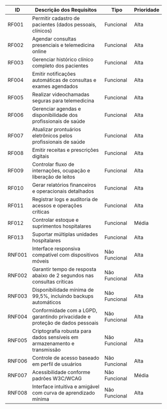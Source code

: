 | ID      | Descrição dos Requisitos                                         | Tipo            | Prioridade |
|---------|------------------------------------------------------------------|-----------------|------------|
| RF001   | Permitir cadastro de pacientes (dados pessoais, clínicos)        | Funcional       | Alta       |
| RF002   | Agendar consultas presenciais e telemedicina online              | Funcional       | Alta       |
| RF003   | Gerenciar histórico clínico completo dos pacientes               | Funcional       | Alta       |
| RF004   | Emitir notificações automáticas de consultas e exames agendados  | Funcional       | Alta       |
| RF005   | Realizar videochamadas seguras para telemedicina                 | Funcional       | Alta       |
| RF006   | Gerenciar agendas e disponibilidade dos profissionais de saúde   | Funcional       | Alta       |
| RF007   | Atualizar prontuários eletrônicos pelos profissionais de saúde   | Funcional       | Alta       |
| RF008   | Emitir receitas e prescrições digitais                           | Funcional       | Alta       |
| RF009   | Controlar fluxo de internações, ocupação e liberação de leitos   | Funcional       | Alta       |
| RF010   | Gerar relatórios financeiros e operacionais detalhados           | Funcional       | Alta       |
| RF011   | Registrar logs e auditoria de acessos e operações críticas       | Funcional       | Alta       |
| RF012   | Controlar estoque e suprimentos hospitalares                     | Funcional       | Média      |
| RF013   | Suportar múltiplas unidades hospitalares                         | Funcional       | Alta       |
| RNF001  | Interface responsiva compatível com dispositivos móveis          | Não Funcional   | Alta       |
| RNF002  | Garantir tempo de resposta abaixo de 2 segundos nas consultas críticas| Não Funcional   | Alta       |
| RNF003  | Disponibilidade mínima de 99,5%, incluindo backups automáticos   | Não Funcional   | Alta       |
| RNF004  | Conformidade com a LGPD, garantindo privacidade e proteção de dados pessoais| Não Funcional   | Alta       |
| RNF005  | Criptografia robusta para dados sensíveis em armazenamento e transmissão| Não Funcional   | Alta       |
| RNF006  | Controle de acesso baseado em perfil de usuários                 | Não Funcional   | Alta       |
| RNF007  | Acessibilidade conforme padrões W3C/WCAG                         | Não Funcional   | Média      |
| RNF008  | Interface intuitiva e amigável com curva de aprendizado mínima   | Não Funcional   | Alta       |

